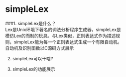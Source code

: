 simpleLex
=========
###1. simpleLex是什么？  
    Lex是Unix环境下著名的词法分析程序生成器，simpleLex是  
    模仿Lex的而制的玩具。与Lex类似，正则表达式作为描述规  
    则，simpleLex能为每一个正则表达式生成一个有限自动机。  
    自动机及识别函数以C源码方式展示


2. simpleLex可以干啥?

3. simpleLex的功能展示

